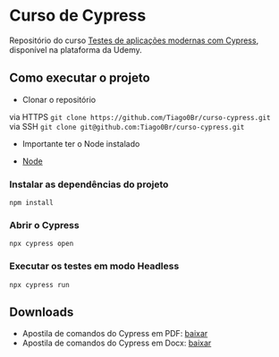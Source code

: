 # Curso de Cypress

Repositório do curso [Testes de aplicações modernas com Cypress](https://www.udemy.com/course/testes-cypress/), disponível na plataforma da Udemy.

## Como executar o projeto

- Clonar o repositório

via HTTPS
`git clone https://github.com/Tiago0Br/curso-cypress.git`  
via SSH
`git clone git@github.com:Tiago0Br/curso-cypress.git`

- Importante ter o Node instalado

- [Node](https://nodejs.org/pt-br/)

### Instalar as dependências do projeto

`npm install`

### Abrir o Cypress

`npx cypress open`

### Executar os testes em modo Headless

`npx cypress run`

## Downloads
- Apostila de comandos do Cypress em PDF: [baixar](https://github.com/Tiago0Br/curso-cypress/files/7031586/comandosCypress.pdf)
- Apostila de comandos do Cypress em Docx: [baixar](https://github.com/Tiago0Br/curso-cypress/files/7031586/comandosCypress.docx)

